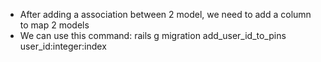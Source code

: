 - After adding a association between 2 model, we need to add a column to map 2 models
- We can use this command: rails g migration add_user_id_to_pins user_id:integer:index

